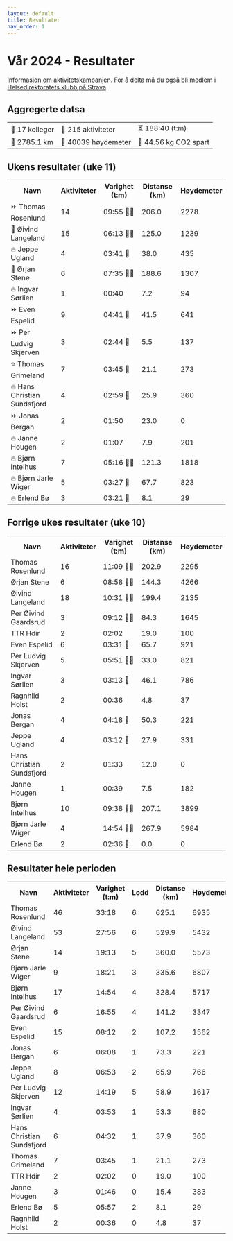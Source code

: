 ```yaml
---
layout: default
title: Resultater
nav_order: 1
---
```


# Vår 2024 - Resultater

Informasjon om [aktivitetskampanjen](docs/info.md). For å delta må du også bli medlem i [Helsedirektoratets klubb på Strava](https://www.strava.com/clubs/754665).

<div id="aggregated data">
    <h2>Aggregerte datsa</h2>
    <table class='table-aggregated'>        <tr><td>👥 17 kolleger</td>        <td>🏁 215 aktiviteter</td>        <td>⏳ 188:40 (t:m)</td></tr>        <tr><td>📏 2785.1 km</td>        <td>🧗 40039 høydemeter</td>        <td>🌱 44.56 kg CO2 spart</td></tr>        </table>
</div>
<div id="current_week_results">
    <h2>Ukens resultater (uke 11)</h2>
    <table class='table'>        <tr><th>Navn</th>        <th>Aktiviteter</th>        <th>Varighet (t:m)</th>        <th>Distanse (km)</th>        <th>Høydemeter</th></tr><tr><td>⏩ Thomas Rosenlund</td><td>14</td><td>09:55 🎫🎫</td><td>206.0</td><td>2278</td></tr><tr><td>🔺 Øivind Langeland</td><td>15</td><td>06:13 🎫🎫</td><td>125.0</td><td>1239</td></tr><tr><td>🔥 Jeppe Ugland</td><td>4</td><td>03:41 🎫</td><td>38.0</td><td>435</td></tr><tr><td>🔻 Ørjan Stene</td><td>6</td><td>07:35 🎫🎫</td><td>188.6</td><td>1307</td></tr><tr><td>🔥 Ingvar Sørlien</td><td>1</td><td>00:40 </td><td>7.2</td><td>94</td></tr><tr><td>⏩ Even Espelid</td><td>9</td><td>04:41 🎫</td><td>41.5</td><td>641</td></tr><tr><td>⏩ Per Ludvig Skjerven</td><td>3</td><td>02:44 🎫</td><td>5.5</td><td>137</td></tr><tr><td>⭐ Thomas Grimeland</td><td>7</td><td>03:45 🎫</td><td>21.1</td><td>273</td></tr><tr><td>🔥 Hans Christian Sundsfjord</td><td>4</td><td>02:59 🎫</td><td>25.9</td><td>360</td></tr><tr><td>⏩ Jonas Bergan</td><td>2</td><td>01:50 </td><td>23.0</td><td>0</td></tr><tr><td>🔥 Janne Hougen</td><td>2</td><td>01:07 </td><td>7.9</td><td>201</td></tr><tr><td>🔥 Bjørn Intelhus</td><td>7</td><td>05:16 🎫🎫</td><td>121.3</td><td>1818</td></tr><tr><td>🔥 Bjørn Jarle Wiger</td><td>5</td><td>03:27 🎫</td><td>67.7</td><td>823</td></tr><tr><td>🔥 Erlend Bø</td><td>3</td><td>03:21 🎫</td><td>8.1</td><td>29</td></tr></table>
</div>
<div id="previous_week_results">
    <h2>Forrige ukes resultater (uke 10)</h2>
    <table class='table'>        <tr><th>Navn</th>        <th>Aktiviteter</th>        <th>Varighet (t:m)</th>        <th>Distanse (km)</th>        <th>Høydemeter</th></tr><tr><td>Thomas Rosenlund</td><td>16</td><td>11:09 🎫🎫</td><td>202.9</td><td>2295</td></tr><tr><td>Ørjan Stene</td><td>6</td><td>08:58 🎫🎫</td><td>144.3</td><td>4266</td></tr><tr><td>Øivind Langeland</td><td>18</td><td>10:31 🎫🎫</td><td>199.4</td><td>2135</td></tr><tr><td>Per Øivind Gaardsrud</td><td>3</td><td>09:12 🎫🎫</td><td>84.3</td><td>1645</td></tr><tr><td>TTR Hdir</td><td>2</td><td>02:02 </td><td>19.0</td><td>100</td></tr><tr><td>Even Espelid</td><td>6</td><td>03:31 🎫</td><td>65.7</td><td>921</td></tr><tr><td>Per Ludvig Skjerven</td><td>5</td><td>05:51 🎫🎫</td><td>33.0</td><td>821</td></tr><tr><td>Ingvar Sørlien</td><td>3</td><td>03:13 🎫</td><td>46.1</td><td>786</td></tr><tr><td>Ragnhild Holst</td><td>2</td><td>00:36 </td><td>4.8</td><td>37</td></tr><tr><td>Jonas Bergan</td><td>4</td><td>04:18 🎫</td><td>50.3</td><td>221</td></tr><tr><td>Jeppe Ugland</td><td>4</td><td>03:12 🎫</td><td>27.9</td><td>331</td></tr><tr><td>Hans Christian Sundsfjord</td><td>2</td><td>01:33 </td><td>12.0</td><td>0</td></tr><tr><td>Janne Hougen</td><td>1</td><td>00:39 </td><td>7.5</td><td>182</td></tr><tr><td>Bjørn Intelhus</td><td>10</td><td>09:38 🎫🎫</td><td>207.1</td><td>3899</td></tr><tr><td>Bjørn Jarle Wiger</td><td>4</td><td>14:54 🎫🎫</td><td>267.9</td><td>5984</td></tr><tr><td>Erlend Bø</td><td>2</td><td>02:36 🎫</td><td>0.0</td><td>0</td></tr></table>
</div>
<div id="complete_results">
    <h2>Resultater hele perioden</h2>
    <table class='table'>        <tr><th>Navn</th>        <th>Aktiviteter</th>        <th>Varighet (t:m)</th>        <th>Lodd</th>        <th>Distanse (km)</th>        <th>Høydemeter</th></tr><tr><td>Thomas Rosenlund</td><td>46</td><td>33:18</td><td>6</td><td>625.1</td><td>6935</td></tr><tr><td>Øivind Langeland</td><td>53</td><td>27:56</td><td>6</td><td>529.9</td><td>5432</td></tr><tr><td>Ørjan Stene</td><td>14</td><td>19:13</td><td>5</td><td>360.0</td><td>5573</td></tr><tr><td>Bjørn Jarle Wiger</td><td>9</td><td>18:21</td><td>3</td><td>335.6</td><td>6807</td></tr><tr><td>Bjørn Intelhus</td><td>17</td><td>14:54</td><td>4</td><td>328.4</td><td>5717</td></tr><tr><td>Per Øivind Gaardsrud</td><td>6</td><td>16:55</td><td>4</td><td>141.2</td><td>3347</td></tr><tr><td>Even Espelid</td><td>15</td><td>08:12</td><td>2</td><td>107.2</td><td>1562</td></tr><tr><td>Jonas Bergan</td><td>6</td><td>06:08</td><td>1</td><td>73.3</td><td>221</td></tr><tr><td>Jeppe Ugland</td><td>8</td><td>06:53</td><td>2</td><td>65.9</td><td>766</td></tr><tr><td>Per Ludvig Skjerven</td><td>12</td><td>14:19</td><td>5</td><td>58.9</td><td>1617</td></tr><tr><td>Ingvar Sørlien</td><td>4</td><td>03:53</td><td>1</td><td>53.3</td><td>880</td></tr><tr><td>Hans Christian Sundsfjord</td><td>6</td><td>04:32</td><td>1</td><td>37.9</td><td>360</td></tr><tr><td>Thomas Grimeland</td><td>7</td><td>03:45</td><td>1</td><td>21.1</td><td>273</td></tr><tr><td>TTR Hdir</td><td>2</td><td>02:02</td><td>0</td><td>19.0</td><td>100</td></tr><tr><td>Janne Hougen</td><td>3</td><td>01:46</td><td>0</td><td>15.4</td><td>383</td></tr><tr><td>Erlend Bø</td><td>5</td><td>05:57</td><td>2</td><td>8.1</td><td>29</td></tr><tr><td>Ragnhild Holst</td><td>2</td><td>00:36</td><td>0</td><td>4.8</td><td>37</td></tr></table>
</div>

